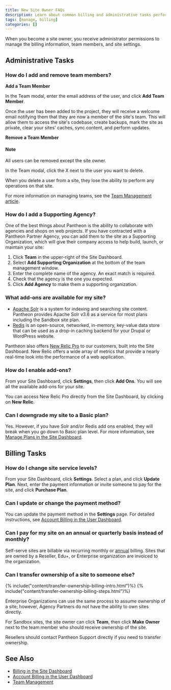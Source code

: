 ```yaml
---
title: New Site Owner FAQs
description: Learn about common billing and administrative tasks performed by a Pantheon Drupal or WordPress site owner.
tags: [manage, billing]
categories: []
---
```

When you become a site owner, you receive administrator permissions to manage the billing information, team members, and site settings.

## Administrative Tasks


### How do I add and remove team members?

**Add a Team Member**

In the Team modal, enter the email address of the user, and click **Add Team Member**.

Once the user has been added to the project, they will receive a welcome email notifying them that they are now a member of the site's team. This will allow them to access the site's codebase, create backups, mark the site as private, clear your sites' caches, sync content, and perform updates.

**Remove a Team Member**

<div class="alert alert-info" role="alert">
<h4 class="info">Note</h4><p>All users can be removed except the site owner.</p></div>

In the Team modal, click the X next to the user you want to delete.

When you delete a user from a site, they lose the ability to perform any operations on that site.

For more information on managing teams, see the [Team Management article](/docs/team-management/).


### How do I add a Supporting Agency?
One of the best things about Pantheon is the ability to collaborate with agencies and shops on web projects. If you have contracted with a Pantheon Partner Agency, you can add them to the site as a Supporting Organization, which will give their company access to help build, launch, or maintain your site:

1. Click **Team** in the upper-right of the Site Dashboard.
2. Select **Add Supporting Organization** at the bottom of the team management window.
3. Enter the complete name of the agency. An exact match is required.
4. Check that the agency is the one you expected.
5. Click **Add Agency** to make them a supporting organization.

### What add-ons are available for my site?

 - [Apache Solr](/docs/solr/) is a system for indexing and searching site content. Pantheon provides Apache Solr v3.6 as a service for most plans including the Sandbox site plan.
 - [Redis](/docs/redis/) is an open-source, networked, in-memory, key-value data store that can be used as a drop-in caching backend for your Drupal or WordPress website.


Pantheon also offers [New Relic Pro](/docs/new-relic/) to our customers, built into the Site Dashboard. New Relic offers a wide array of metrics that provide a nearly real-time look into the performance of a web application.

### How do I enable add-ons?
From your Site Dashboard, click **Settings**, then click **Add Ons**. You will see all the available add-ons for your site.

You can access New Relic Pro directly from the Site Dashboard, by clicking on **<span class="glyphicons glyphicons-eye-open"></span> New Relic**.


### Can I downgrade my site to a Basic plan?
Yes. However, if you have Solr and/or Redis add ons enabled, they will break when you go down to Basic plan level. For more information, see [Manage Plans in the Site Dashboard](/docs/site-plan/#basic-plan).

## Billing Tasks


### How do I change site service levels?
From your Site Dashboard, click **Settings**. Select a plan, and click **Update Plan**. Next, enter the payment information or invite someone to pay for the site, and click **Purchase Plan**.

### Can I update or change the payment method?
You can update the payment method in the **Settings** page. For detailed instructions, see [Account Billing in the User Dashboard](/docs/account-billing/).

### Can I pay for my site on an annual or quarterly basis instead of monthly?
Self-serve sites are billable via recurring monthly or [annual](/docs/annual-billing/) billing. Sites that are owned by a Reseller, Edu+, or Enterprise organization are invoiced to the organization.

### Can I transfer ownership of a site to someone else?
{% include("content/transfer-ownership-billing-intro.html")%}
{% include("content/transfer-ownership-billing-steps.html")%}

Enterprise Organizations can use the same process to assume ownership of a site; however, Agency Partners do not have the ability to own sites directly.

For Sandbox sites, the site owner can click **Team**, then click **Make Owner** next to the team member who should receive ownership of the site.

Resellers should contact Pantheon Support directly if you need to transfer ownership.


## See Also

- [Billing in the Site Dashboard](/docs/site-billing/)
- [Account Billing in the User Dashboard](/docs/account-billing/)
- [Team Management](/docs/team-management/)
